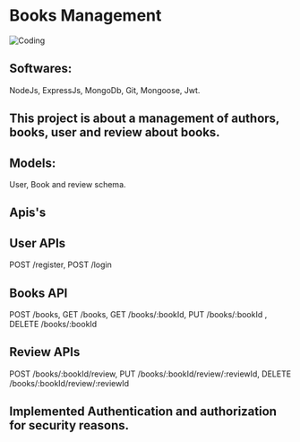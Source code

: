 # Books Management


<img alt="Coding" src='https://cdn.dribbble.com/users/5422563/screenshots/12564175/as_4x.jpg'>

## Softwares:
NodeJs, ExpressJs, MongoDb, Git, Mongoose, Jwt.

## This project is about a management of authors, books, user and review about books.

## Models:
User, Book and review schema.

## Apis's

## User APIs 
POST /register,
POST /login

## Books API
POST /books,
GET /books,
GET /books/:bookId,
PUT /books/:bookId ,
DELETE /books/:bookId

## Review APIs
   POST /books/:bookId/review,
   PUT /books/:bookId/review/:reviewId,
   DELETE /books/:bookId/review/:reviewId

## Implemented Authentication and authorization for security reasons.


